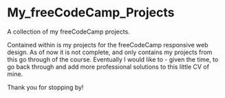 # My_freeCodeCamp_Projects
A collection of my freeCodeCamp projects.

Contained within is my projects for the freeCodeCamp responsive web design. 
As of now it is not complete, and only contains my projects from this go through of the course. 
Eventually I would like to - given the time, to go back through and add more professional solutions to this little CV of mine.

Thank you for stopping by!
